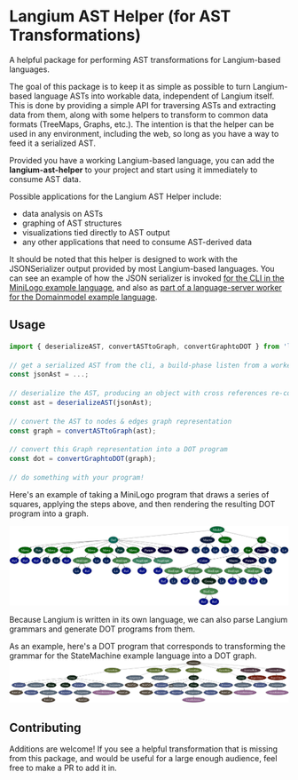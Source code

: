 # Langium AST Helper (for AST Transformations)

A helpful package for performing AST transformations for Langium-based languages.

The goal of this package is to keep it as simple as possible to turn Langium-based language ASTs into workable data, independent of Langium itself. This is done by providing a simple API for traversing ASTs and extracting data from them, along with some helpers to transform to common data formats (TreeMaps, Graphs, etc.). The intention is that the helper can be used in any environment, including the web, so long as you have a way to feed it a serialized AST.

Provided you have a working Langium-based language, you can add the **langium-ast-helper** to your project and start using it immediately to consume AST data.

Possible applications for the Langium AST Helper include:
- data analysis on ASTs
- graphing of AST structures
- visualizations tied directly to AST output
- any other applications that need to consume AST-derived data

It should be noted that this helper is designed to work with the JSONSerializer output provided by most Langium-based languages. You can see an example of how the JSON serializer is invoked [for the CLI in the MiniLogo example language](https://github.com/TypeFox/langium-minilogo/blob/main/src/cli/index.ts#L13-L18), and also as [part of a language-server worker for the Domainmodel example language](https://github.com/eclipse-langium/langium/blob/a4c7a58e9a79199d0f69cd3a9479c6ddfe99de21/examples/domainmodel/src/language-server/main-browser.ts#L27-L38).

## Usage

```ts
import { deserializeAST, convertASTtoGraph, convertGraphtoDOT } from 'langium-ast-helper';

// get a serialized AST from the cli, a build-phase listen from a worker, etc.
const jsonAst = ...;

// deserialize the AST, producing an object with cross references re-constructed
const ast = deserializeAST(jsonAst);

// convert the AST to nodes & edges graph representation
const graph = convertASTtoGraph(ast);

// convert this Graph representation into a DOT program
const dot = convertGraphtoDOT(graph);

// do something with your program!
```

Here's an example of taking a MiniLogo program that draws a series of squares, applying the steps above, and then rendering the resulting DOT program into a graph.

![MiniLogo program graph generated from a DOT specification, which in turn was derived from the StateMachine grammar.](./assets/minilogo-program-example.png)

Because Langium is written in its own language, we can also parse Langium grammars and generate DOT programs from them.

As an example, here's a DOT program that corresponds to transforming the grammar for the StateMachine example language into a DOT graph.
![StateMachine graph generated from a DOT specification, which in turn was derived from the StateMachine grammar.](./assets/statemachine-graph-example.png)

## Contributing

Additions are welcome! If you see a helpful transformation that is missing from this package, and would be useful for a large enough audience, feel free to make a PR to add it in.